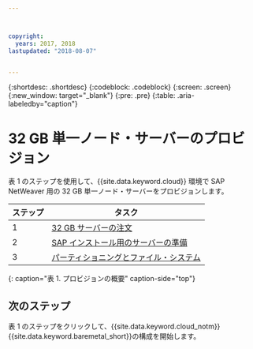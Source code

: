 ```yaml
---



copyright:
  years: 2017, 2018
lastupdated: "2018-08-07"


---
```


{:shortdesc: .shortdesc}
{:codeblock: .codeblock}
{:screen: .screen}
{:new_window: target="_blank"}
{:pre: .pre}
{:table: .aria-labeledby="caption"}

# 32 GB 単一ノード・サーバーのプロビジョン

表 1 のステップを使用して、{{site.data.keyword.cloud}} 環境で SAP NetWeaver 用の 32 GB 単一ノード・サーバーをプロビジョンします。

| ステップ | タスク |
| --- | --- |
| 1 | [32 GB サーバーの注文](/docs/infrastructure/sap-netweaver-ms-qrg/ms-set-up-infrastructure-32GB.html) |
| 2 | [SAP インストール用のサーバーの準備](/docs/infrastructure/sap-netweaver-ms-qrg/ms-prepare-server-32GB.html) |
| 3 | [パーティショニングとファイル・システム](/docs/infrastructure/sap-netweaver-ms-qrg/ms-partition-32GB.html) |
{: caption="表 1. プロビジョンの概要" caption-side="top"} 

## 次のステップ

表 1 のステップをクリックして、{{site.data.keyword.cloud_notm}} {{site.data.keyword.baremetal_short}}の構成を開始します。


